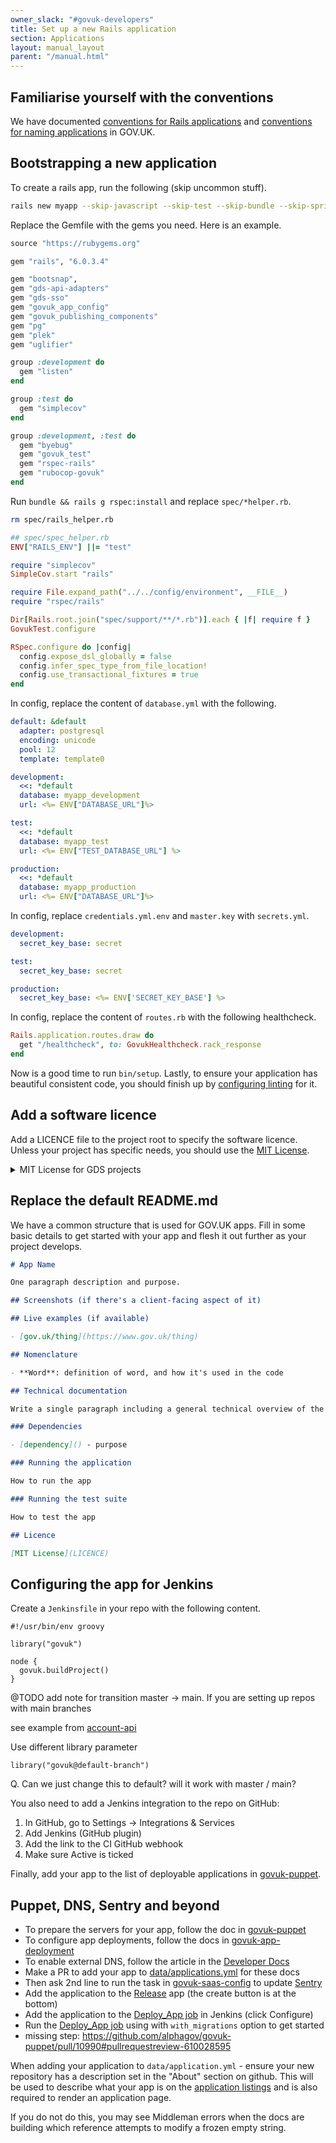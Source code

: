 ```yaml
---
owner_slack: "#govuk-developers"
title: Set up a new Rails application
section: Applications
layout: manual_layout
parent: "/manual.html"
---
```


[mit-license]: https://en.wikipedia.org/wiki/MIT_License
[govuk-puppet]: https://github.com/alphagov/govuk-puppet/blob/master/docs/adding-a-new-app.md#including-the-app-on-machines
[govuk-puppet-jenkins]: https://github.com/alphagov/govuk-puppet/blob/master/hieradata/common.yaml
[dns]: https://docs.publishing.service.gov.uk/manual/dns.html#making-changes-to-publishing-service-gov-uk
[govuk-saas-config]: https://github.com/alphagov/govuk-saas-config
[govuk-app-deployment]: https://github.com/alphagov/govuk-app-deployment
[sentry]: https://sentry.io/settings/govuk/teams/
[release]: https://release.publishing.service.gov.uk/applications
[deploy-jenkins]: https://deploy.integration.publishing.service.gov.uk/job/Deploy_App/
[docs-applications]: https://github.com/alphagov/govuk-developer-docs/blob/master/data/applications.yml

## Familiarise yourself with the conventions

We have documented [conventions for Rails
applications](/manual/conventions-for-rails-applications.html) and
[conventions for naming applications](/manual/naming.html) in GOV.UK.

## Bootstrapping a new application

To create a rails app, run the following (skip uncommon stuff).

```sh
rails new myapp --skip-javascript --skip-test --skip-bundle --skip-spring --skip-action-cable --skip-action-mailer --skip-active-storage
```

Replace the Gemfile with the gems you need. Here is an example.

```rb
source "https://rubygems.org"

gem "rails", "6.0.3.4"

gem "bootsnap",
gem "gds-api-adapters"
gem "gds-sso"
gem "govuk_app_config"
gem "govuk_publishing_components"
gem "pg"
gem "plek"
gem "uglifier"

group :development do
  gem "listen"
end

group :test do
  gem "simplecov"
end

group :development, :test do
  gem "byebug"
  gem "govuk_test"
  gem "rspec-rails"
  gem "rubocop-govuk"
end
```

Run `bundle && rails g rspec:install` and replace `spec/*helper.rb`.

```sh
rm spec/rails_helper.rb
```

```rb
## spec/spec_helper.rb
ENV["RAILS_ENV"] ||= "test"

require "simplecov"
SimpleCov.start "rails"

require File.expand_path("../../config/environment", __FILE__)
require "rspec/rails"

Dir[Rails.root.join("spec/support/**/*.rb")].each { |f| require f }
GovukTest.configure

RSpec.configure do |config|
  config.expose_dsl_globally = false
  config.infer_spec_type_from_file_location!
  config.use_transactional_fixtures = true
end
```

In config, replace the content of `database.yml` with the following.

```yaml
default: &default
  adapter: postgresql
  encoding: unicode
  pool: 12
  template: template0

development:
  <<: *default
  database: myapp_development
  url: <%= ENV["DATABASE_URL"]%>

test:
  <<: *default
  database: myapp_test
  url: <%= ENV["TEST_DATABASE_URL"] %>

production:
  <<: *default
  database: myapp_production
  url: <%= ENV["DATABASE_URL"]%>
```

In config, replace `credentials.yml.env` and `master.key` with `secrets.yml`.

```yaml
development:
  secret_key_base: secret

test:
  secret_key_base: secret

production:
  secret_key_base: <%= ENV['SECRET_KEY_BASE'] %>
```

In config, replace the content of `routes.rb` with the following healthcheck.

```rb
Rails.application.routes.draw do
  get "/healthcheck", to: GovukHealthcheck.rack_response
end
```

Now is a good time to run `bin/setup`. Lastly, to ensure your application has
beautiful consistent code, you should finish up by
[configuring linting](/manual/configure-linting.html) for it.

## Add a software licence

Add a LICENCE file to the project root to specify the software licence. Unless
your project has specific needs, you should use the [MIT License][mit-license].

<details markdown="block">

<summary>MIT License for GDS projects</summary>

```
The MIT License (MIT)

Copyright (c) <year> Crown Copyright (Government Digital Service)

Permission is hereby granted, free of charge, to any person obtaining a copy
of this software and associated documentation files (the "Software"), to deal
in the Software without restriction, including without limitation the rights
to use, copy, modify, merge, publish, distribute, sublicense, and/or sell
copies of the Software, and to permit persons to whom the Software is
furnished to do so, subject to the following conditions:

The above copyright notice and this permission notice shall be included in all
copies or substantial portions of the Software.

THE SOFTWARE IS PROVIDED "AS IS", WITHOUT WARRANTY OF ANY KIND, EXPRESS OR
IMPLIED, INCLUDING BUT NOT LIMITED TO THE WARRANTIES OF MERCHANTABILITY,
FITNESS FOR A PARTICULAR PURPOSE AND NONINFRINGEMENT. IN NO EVENT SHALL THE
AUTHORS OR COPYRIGHT HOLDERS BE LIABLE FOR ANY CLAIM, DAMAGES OR OTHER
LIABILITY, WHETHER IN AN ACTION OF CONTRACT, TORT OR OTHERWISE, ARISING FROM,
OUT OF OR IN CONNECTION WITH THE SOFTWARE OR THE USE OR OTHER DEALINGS IN THE
SOFTWARE.
```

</details>

## Replace the default README.md

We have a common structure that is used for GOV.UK apps. Fill in some basic
details to get started with your app and flesh it out further as your project
develops.

```markdown
# App Name

One paragraph description and purpose.

## Screenshots (if there's a client-facing aspect of it)

## Live examples (if available)

- [gov.uk/thing](https://www.gov.uk/thing)

## Nomenclature

- **Word**: definition of word, and how it's used in the code

## Technical documentation

Write a single paragraph including a general technical overview of the app.

### Dependencies

- [dependency]() - purpose

### Running the application

How to run the app

### Running the test suite

How to test the app

## Licence

[MIT License](LICENCE)
```

## Configuring the app for Jenkins

Create a `Jenkinsfile` in your repo with the following content.

```
#!/usr/bin/env groovy

library("govuk")

node {
  govuk.buildProject()
}
```

@TODO add note for transition master -> main.
If you are setting up repos with main branches

see example from [account-api](https://github.com/alphagov/account-api/blob/main/Jenkinsfile)

Use different library parameter

```
library("govuk@default-branch")
```

Q. Can we just change this to default? will it work with master / main?

You also need to add a Jenkins integration to the repo on GitHub:

1. In GitHub, go to Settings -&gt; Integrations & Services
2. Add Jenkins (GitHub plugin)
3. Add the link to the CI GitHub webhook
4. Make sure Active is ticked

Finally, add your app to the list of deployable applications in [govuk-puppet].


## Puppet, DNS, Sentry and beyond

* To prepare the servers for your app, follow the doc in [govuk-puppet]
* To configure app deployments, follow the docs in [govuk-app-deployment]
* To enable external DNS, follow the article in the [Developer Docs][dns]
* Make a PR to add your app to [data/applications.yml][docs-applications] for these docs
* Then ask 2nd line to run the task in [govuk-saas-config] to update [Sentry]
* Add the application to the [Release] app (the create button is at the bottom)
* Add the application to the [Deploy_App job][deploy-jenkins] in Jenkins (click Configure)
* Run the [Deploy_App job][deploy-jenkins] using with `with_migrations` option to get started
* missing step: https://github.com/alphagov/govuk-puppet/pull/10990#pullrequestreview-610028595

When adding your application to `data/application.yml` - ensure your new repository has
a description set in the "About" section on github. This will be used to describe what your app
is on the [application listings](https://docs.publishing.service.gov.uk/#applications) and is also
required to render an application page.

If you do not do this, you may see Middleman errors when the docs are building which reference
attempts to modify a frozen empty string.
